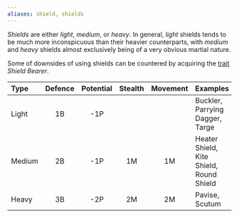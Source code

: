 ```yaml
---
aliases: shield, shields
---
```

   
_Shields_ are either _light_, _medium_, or _heavy_. In general, _light_ shields tends to be much more inconspicuous than their heavier counterparts, with _medium_ and _heavy_ shields almost exclusively being of a very obvious martial nature.   
   
Some of downsides of using shields can be countered by acquiring the [trait](../Character%20Options/Traits.md) _Shield Bearer_.   
   
| Type   | Defence | Potential | Stealth | Movement | Examples                                 |   
|:------ |:-------:|:---------:|:-------:|:--------:|:---------------------------------------- |   
| Light  |   1B    |    -1P    |         |          | Buckler, Parrying Dagger, Targe          |   
| Medium |   2B    |    -1P    |   1M    |    1M    | Heater Shield, Kite Shield, Round Shield |   
| Heavy  |   3B    |    -2P    |   2M    |    2M    | Pavise, Scutum                           |